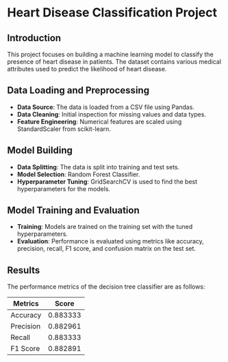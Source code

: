 # Heart Disease Classification Project

## Introduction
This project focuses on building a machine learning model to classify the presence of heart disease in patients. The dataset contains various medical attributes used to predict the likelihood of heart disease.

## Data Loading and Preprocessing
- **Data Source**: The data is loaded from a CSV file using Pandas.
- **Data Cleaning**: Initial inspection for missing values and data types.
- **Feature Engineering**: Numerical features are scaled using StandardScaler from scikit-learn.
  

## Model Building
- **Data Splitting**: The data is split into training and test sets.
- **Model Selection**: Random Forest Classifier.
- **Hyperparameter Tuning**: GridSearchCV is used to find the best hyperparameters for the models.

## Model Training and Evaluation
- **Training**: Models are trained on the training set with the tuned hyperparameters.
- **Evaluation**: Performance is evaluated using metrics like accuracy, precision, recall, F1 score, and confusion matrix on the test set.

## Results

The performance metrics of the decision tree classifier are as follows:

| Metrics    | Score     |
|------------|-----------|
| Accuracy   | 0.883333  |
| Precision  | 0.882961  |
| Recall     | 0.883333  |
| F1 Score   | 0.882891  |
